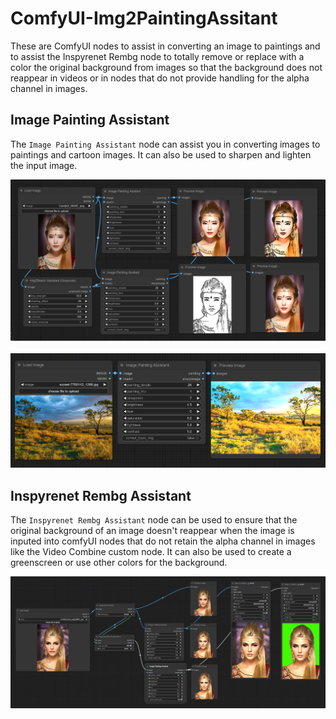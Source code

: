 # ComfyUI-Img2PaintingAssitant
These are ComfyUI nodes to assist in converting an image to paintings and to assist the Inspyrenet Rembg node to totally remove or replace with a color the original background from images so that the background does not reappear in videos or in nodes that do not provide handling for the alpha channel in images.

## Image Painting Assistant

The `Image Painting Assistant` node can assist you in converting images to paintings and cartoon images. It can also be used to sharpen and lighten the input image.

<div align="center">

<img src="Img2PaintingCartoonSharpened.png" /> <br></br>
<img src="nature.png" />
</div>

## Inspyrenet Rembg Assistant

The `Inspyrenet Rembg Assistant` node can be used to ensure that the original background of an image doesn't reappear when the image is inputed into comfyUI nodes that do not retain the alpha channel in images like the Video Combine custom node. It can also be used to create a greenscreen or use other colors for the background.

<div align="center">

<img src="illustratingNeed4InspyreNetAssitant.png" /> <br></br>
</div>
